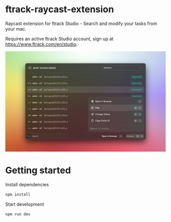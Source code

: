 # ftrack-raycast-extension

Raycast extension for ftrack Studio - Search and modify your tasks from your mac.

Requires an active ftrack Studio account, sign up at https://www.ftrack.com/en/studio.

![screenshot](https://raw.githubusercontent.com/ftrackhq/ftrack-raycast-extension/main/metadata/ftrack-3.png)

# Getting started

Install dependencies

```bash
npm install
```

Start development
```
npm run dev
```

